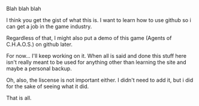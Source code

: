 Blah blah blah

I think you get the gist of what this is. I want to learn how to use github so i can get a job in the game industry. 

Regardless of that, I might also put a demo of this game (Agents of C.H.A.O.S.) on github later. 

For now... I'll keep working on it. 
When all is said and done this stuff here isn't really meant to be used for anything other than learning the site and maybe a personal backup.

Oh, also, the liscense is not important either. I didn't need to add it, but i did for the sake of seeing what it did.

That is all.
